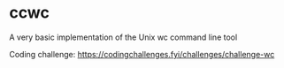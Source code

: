 # ccwc

A very basic implementation of the Unix wc command line tool

Coding challenge: https://codingchallenges.fyi/challenges/challenge-wc